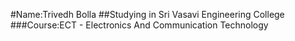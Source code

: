 #Name:Trivedh Bolla
##Studying in Sri Vasavi Engineering College
###Course:ECT - Electronics And Communication Technology
